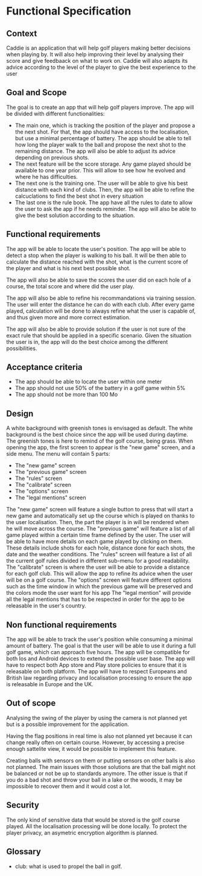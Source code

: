 # Functional Specification

## Context

Caddie is an application that will help golf players making better decisions when playing by. It will also help improving their level by analysing their score and give feedbaack on what to work on. Caddie will also adapts its advice according to the level of the player to give the best experience to the user

## Goal and Scope

The goal is to create an app that will help golf players improve. The app will be divided with different functionalities:

- The main one, which is tracking the position of the player and propose a the next shot. For that, the app should have access to the localisation, but use a minimal percentage of battery. The app should be able to tell how long the player walk to the ball and propose the next shot to the remaining distance. The app will also be able to adjust its advice depending on previous shots.
- The next feature will be the score storage. Any game played should be available to one year prior. This will allow to see how he evolved and where he has difficulties.
- The next one is the training one. The user will be able to give his best distance with each kind of clubs. Then, the app will be able to refine the calcuclations to find the best shot in every situation
- The last one is the rule book. The app have all the rules to date to allow the user to ask the app if he needs reminder. The app will also be able to give the best solution according to the situation.

## Functional requirements

The app will be able to locate the user's position. The app will be able to detect a stop when the player is walking to his ball. It will be then able to calculate the distance reached with the shot, what is the current score of the player and what is his next best possible shot.

The app will also be able to save the scores the user did on each hole of a course, the total score and where did the user play.

The app will also be able to refine his recommandations via training session. The user will enter the distance he can do with each club. After every game played, calculation will be done to always refine what the user is capable of, and thus given more and more correct estimation.

The app will also be able to provide solution if the user is not sure of the exact rule that should be applied in a specific scenario. Given the situation the user is in, the app will do the best choice among the different possibilities.

## Acceptance criteria

- The app should be able to locate the user within one meter
- The app should not use 50% of the battery in a golf game within 5%
- The app should not be more than 100 Mo

## Design

A white background with greenish tones is envisaged as default. The white background is the best choice since the app will be used during daytime. The greenish tones is here to remind of the golf course, being grass. When opening the app, the first screen to appear is the "new game" screen, and a side menu.
The menu will contain 5 parts:

- The "new game" screen
- The "previous game" screen
- The "rules" screen
- The "calibrate" screen
- The "options" screen
- The "legal mentions" screen

The "new game" screen will feature a single button to press that will start a new game and automatically set up the course which is played on thanks to the user localisation. Then, the part the player is in will be rendered when he will move across the course.
The "previous game" will feature a list of all game played within a certain time frame defined by the user. The user will be able to have more details on each game played by clicking on them. These details include shots for each hole, distance done for each shots, the date and the weather conditions.
The "rules" screen will feature a list of all the current golf rules divided in different sub-menu for a good readability.
The "calibrate" screen is where the user will be able to provide a distance for each golf club. This will allow the app to refine its advice when the user will be on a golf course.
The "options" screen will feature different options such as the time window in which the previous game will be preserved and the colors mode the user want for his app
The "legal mention" will provide all the legal mentions that has to be respected in order for the app to be releasable in the user's country.

## Non functional requirements

The app will be able to track the user's position while consuming a minimal amount of battery. The goal is that the user will be able to use it during a full golf game, which can approach five hours.
The app will be compatible for both Ios and Android devices to extend the possible user base.
The app will have to respect both App store and Play store policies to ensure that it is releasable on both platform.
The app will have to respect Europeans and British law regarding privacy and localisation processing to ensure the app is releasable in Europe and the UK.

## Out of scope

Analysing the swing of the player by using the camera is not planned yet but is a possible improvement for the application.

Having the flag positions in real time is also not planned yet because it can change really often on certain course. However, by accessing a precise enough sattelite view, it would be possible to implement this feature.

Creating balls with sensors on them or putting sensors on other balls is also not planned. The main issues with those solutions are that the ball might not be balanced or not be up to standards anymore. The other issue is that if you do a bad shot and throw your ball in a lake or the woods, it may be impossible to recover them and it would cost a lot.

## Security

The only kind of sensitive data that would be stored is the golf course played. All the localisation processing will be done locally. To protect the player privacy, an asymetric encryption algorithm is planned.

## Glossary

- club: what is used to propel the ball in golf.
